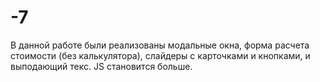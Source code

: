 # -7
В данной работе были реализованы модальные окна, форма расчета стоимости (без калькулятора), слайдеры с карточками и кнопками, и выподающий текс.
JS становится больше.

